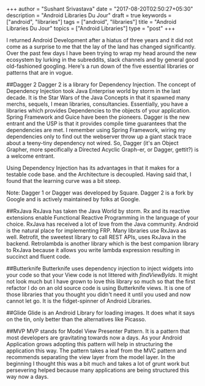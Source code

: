 +++
author = "Sushant Srivastava"
date = "2017-08-20T02:50:27+05:30"
description = "Android Libraries Du Jour"
draft = true
keywords = ["android", "libraries"]
tags = ["android", "libraries"]
title = "Android Libraries Du Jour"
topics = ["Android Libraries"]
type = "post"
+++

I returned Android Development after a hiatus of three years and it did not come
as a surprise to me that the lay of the land has changed significantly. Over the past
few days I have been trying to wrap my head around the new ecosystem by lurking
in the subreddits, slack channels and by general good old-fashioned googling. Here's
a run down of the five essential libraries or patterns that are in vogue.

##Dagger 2
Dagger 2 is a library for Dependency Injection. The concept of Dependency Injection
took Java Enterprise world by storm in the last decade. It is the Star Wars of the Java
Concepts in that it spawned many merchs, sequels, I mean libraries, consultancies.
Essentially, you have a libraries which provides Dependencies to the objects of your
application. Spring Framework and Guice have been the pioneers. Dagger is the new entrant
and the USP is that it provides compile time guarantees that the dependencies are met.
I remember using Spring Framework, wiring my dependencies only to find out the webserver
throw up a giant stack trace about a teeny-tiny dependency not wired. So, Dagger (it's an
Object Grapher, more specifically a Directed Acyclic Graph-er, or Dagger, gettit?) is
a welcome entrant.

Using Dependency Injection has its advantages in that it makes for a testable code base.
and the Architecture is decoupled. Having said that, I found that the learning curve was
a bit steep.

Note: Dagger 1 or Dagger was developed by Square. Dagger 2 is a fork by Google and is
actively maintained by folks at Google.

##RxJava
RxJava has taken the Java World by storm. Rx and its reactive extensions enable
Functional Reactive Programming in the language of your choice. RxJava has received
a lot of love from the Java community. Android is the natural place for implementing
FRP. Many libraries use RxJava as well. Retrofit, the sweetest library to call REST APIs,
uses RxJava in the backend. Retrolambda is another library which is the best companion
library to RxJava because it allows you write lambda expression resulting in succinct
and fluent code.

##Butterknife
Butterknife uses dependency injection to inject widgets into your code so that your View
code is not littered with *findViewByIds*. It might not look much but I have grown to love
this library so much so that the first refactor I do on an old source code is using Butterknife
views. It is one of those libraries that you thought you didn't need it until you used and now
cannot let go. It is the fidget-spinner of Android Libraries.


##Glide
Glide is an Android Library for loading images. It does what it says on the tin,
only better than the alternatives like Picasso.

##MVP
MVP stands for Model View Presenter Pattern. It is a pattern that most developers
are gravitating towards now a days. As your Android Application grows adopting
this pattern will help in structuring the application this way. The pattern takes
a leaf from the MVC pattern and recommends separating the view layer from the
model layer. In the beginning I thought this was a bit much and takes a lot of grunt
work but persevering helped because many applications are being structured this way
now a days.
